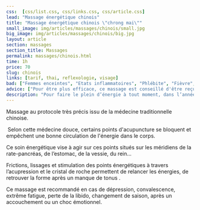 ```yaml
---
css:  [css/list.css, css/links.css, css/article.css]
lead: "Massage énergétique chinois"
title: "Massage énergétique chinois \"chrong mai\""
small_image: img/articles/massages/chinois/small.jpg
big_image: img/articles/massages/chinois/big.jpg
layout: article
section: massages
section_title: Massages
permalink: massages/chinois.html
time: 1h
price: 70
slug: chinois
links: [tarif, thai, reflexologie, visage]
bad: ["Femmes enceintes", "Etats inflammatoires", "Phlébite", "Fièvre", "Hypertension non traitée"]
advice: ["Pour être plus efficace, ce massage est conseillé d'être reçu en cure à raison d'une fois par semaine pendant un mois."]
description: "Pour faire le plein d’énergie à tout moment, dans l’année. Ce massage vous garantit de retrouver la pêche!"
---
```

Massage au protocole très précis issu de la médecine
traditionnelle chinoise.


 Selon cette médecine douce, certains points
d'acupuncture se bloquent et empêchent une bonne
circulation de l'énergie dans le corps.


Ce soin énergétique vise à agir sur ces points situés
sur les méridiens de la rate-pancréas, de l’estomac,
de la vessie, du rein...


Frictions, lissages et stimulation des points
énergétiques à travers l’acupression et le cristal de
roche permettent de relancer les énergies, de retrouver
la forme après un manque de tonus .


Ce massage est recommandé en cas de dépression,
convalescence, extrême fatigue, perte de la libido,
changement de saison, après un accouchement ou un
choc émotionnel.


